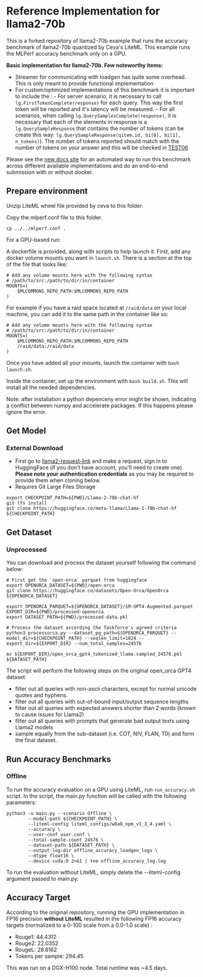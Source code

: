 # Reference Implementation for llama2-70b
This is a forked repository of llama2-70b example that runs the accuracy benchmark of llama2-70b quantized by Ceva's LiteML.
This example runs the MLPerf accuracy benchmark only on a GPU.

**Basic implementation for llama2-70b. Few noteworthy items:**

+ Streamer for communicating with loadgen has quite some overhead. This is only meant to provide functional implementation
+ For custom/optimized implementations of this benchmark it is important to include the :
        - For server scenario, it is necessary to call `lg.FirstTokenComplete(response)` for each query. This way the first token will be reported and it's latency will be measured.
        - For all scenarios, when calling `lg.QuerySamplesComplete(response)`, it is necessary that each of the elements in response is a `lg.QuerySampleResponse` that contains the number of tokens (can be create this way: `lg.QuerySampleResponse(qitem.id, bi[0], bi[1], n_tokens)`). The number of tokens reported should match with the number of tokens on your answer and this will be checked in [TEST06](../../compliance/nvidia/TEST06/)

Please see the [new docs site](https://docs.mlcommons.org/inference/benchmarks/language/llama2-70b) for an automated way to run this benchmark across different available implementations and do an end-to-end submission with or without docker.

 
## Prepare environment
Unzip LiteML wheel file provided by ceva to this folder.

Copy the mlperf.conf file to this folder.
```
cp ../../mlperf.conf .
```

For a GPU-based run:

A dockerfile is provided, along with scripts to help launch it. First, add any docker volume mounts you want in
`launch.sh`. There is a section at the top of the file that looks like:
```
# Add any volume mounts here with the following syntax
# /path/to/src:/path/to/dir/in/container
MOUNTS=(
    $MLCOMMONS_REPO_PATH:$MLCOMMONS_REPO_PATH
)
```

For example if you have a raid space located at `/raid/data` on your local machine, you can add it to the same path in the container like so:
```
# Add any volume mounts here with the following syntax
# /path/to/src:/path/to/dir/in/container
MOUNTS=(
    $MLCOMMONS_REPO_PATH:$MLCOMMONS_REPO_PATH
    /raid/data:/raid/data
)
```
Once you have added all your mounts, launch the container with `bash launch.sh`.

Inside the container, set up the environment with `bash build.sh`. This will install all the needed dependencies.

Note: after installation a python depenceny error might be shown, indicating a conflict between numpy and accelerate packages. If this happens please ignore the error.


## Get Model

### External Download
+ First go to [llama2-request-link](https://ai.meta.com/resources/models-and-libraries/llama-downloads/) and make a request, sign in to HuggingFace (if you don't have account, you'll need to create one). **Please note your authentication credentials** as you may be required to provide them when cloning below.
+ Requires Git Large Files Storage
```
export CHECKPOINT_PATH=${PWD}/Llama-2-70b-chat-hf
git lfs install
git clone https://huggingface.co/meta-llama/Llama-2-70b-chat-hf ${CHECKPOINT_PATH}

```

## Get Dataset

### Unprocessed

You can download and process the dataset yourself following the command below:

```
# First get the `open-orca` parquet from huggingface
export OPENORCA_DATASET=${PWD}/open-orca
git clone https://huggingface.co/datasets/Open-Orca/OpenOrca ${OPENORCA_DATASET}

export OPENORCA_PARQUET=${OPENORCA_DATASET}/1M-GPT4-Augmented.parquet
EXPORT_DIR=${PWD}/processed-openorca
export DATASET_PATH=${PWD}/processed-data.pkl

# Process the dataset according the Taskforce's agreed criteria
python3 processorca.py --dataset_pq_path=${OPENORCA_PARQUET} --model_dir=${CHECKPOINT_PATH} --seqlen_limit=1024 --export_dir=${EXPORT_DIR} --num_total_samples=24576

mv ${EXPORT_DIR}/open_orca_gpt4_tokenized_llama.sampled_24576.pkl ${DATASET_PATH}
```

The script will perform the following steps on the original open_orca GPT4 dataset:
- filter out all queries with non-ascii characters, except for normal unicode quotes and hyphens.
- filter out all queries with out-of-bound input/output sequence lengths
- filter out all queries with expected answers shorter than 2 words (known to cause issues for Llama2)
- filter out all queries with prompts that generate bad output texts using Llama2 models
- sample equally from the sub-dataset (i.e. COT, NIV, FLAN, T0) and form the final dataset.


## Run Accuracy Benchmarks

### Offline

To run the accuracy evaluation on a GPU using LiteML, run `run_accuracy.sh` script. In the script, the main.py function will be called with the following parameters:
```
python3 -u main.py --scenario Offline \
        --model-path ${CHECKPOINT_PATH} \
        --liteml-config liteml_configs/w8a8_npm_v1_3_4.yaml \
        --accuracy \
        --user-conf user.conf \
        --total-sample-count 24576 \
        --dataset-path ${DATASET_PATH} \
        --output-log-dir offline_accuracy_loadgen_logs \
        --dtype float16 \
        --device cuda:0 2>&1 | tee offline_accuracy_log.log
```
To run the evaluation without LiteML, simply delete the --liteml-config argument passed to main.py.




## Accuracy Target
According to the original repository, running the GPU implementation in FP16 precision **without LiteML** resulted in the following FP16 accuracy targets (normalized to a 0-100
scale from a 0.0-1.0 scale) :
- Rouge1: 44.4312
- Rouge2: 22.0352
- RougeL: 28.6162
- Tokens per sample: 294.45

This was run on a DGX-H100 node. Total runtime was ~4.5 days.
